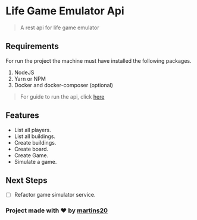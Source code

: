 # Life Game Emulator Api

> A rest api for life game emulator

## Requirements

For run the project the machine must have installed the following packages.

1. NodeJS
2. Yarn or NPM
3. Docker and docker-composer (optional)

> For guide to run the api, click [here](./assets/COMMENTS.md)

## Features

- List all players.
- List all buildings.
- Create buildings.
- Create board.
- Create Game.
- Simulate a game.

## Next Steps

- [ ] Refactor game simulator service.

### Project made with ❤️ by [martins20](https://github.com/martins20)